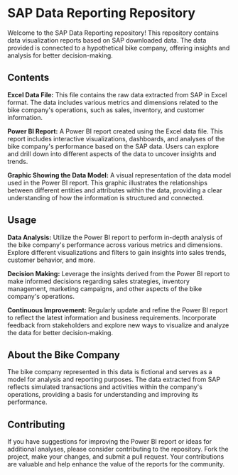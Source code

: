 # SAP Data Reporting Repository

Welcome to the SAP Data Reporting repository! This repository contains data visualization reports based on SAP downloaded data. The data provided is connected to a hypothetical bike company, offering insights and analysis for better decision-making.

## Contents

**Excel Data File:** This file contains the raw data extracted from SAP in Excel format. The data includes various metrics and dimensions related to the bike company's operations, such as sales, inventory, and customer information.

**Power BI Report:** A Power BI report created using the Excel data file. This report includes interactive visualizations, dashboards, and analyses of the bike company's performance based on the SAP data. Users can explore and drill down into different aspects of the data to uncover insights and trends.

**Graphic Showing the Data Model:** A visual representation of the data model used in the Power BI report. This graphic illustrates the relationships between different entities and attributes within the data, providing a clear understanding of how the information is structured and connected.

## Usage

**Data Analysis:** Utilize the Power BI report to perform in-depth analysis of the bike company's performance across various metrics and dimensions. Explore different visualizations and filters to gain insights into sales trends, customer behavior, and more.

**Decision Making:** Leverage the insights derived from the Power BI report to make informed decisions regarding sales strategies, inventory management, marketing campaigns, and other aspects of the bike company's operations.

**Continuous Improvement:** Regularly update and refine the Power BI report to reflect the latest information and business requirements. Incorporate feedback from stakeholders and explore new ways to visualize and analyze the data for better decision-making.

## About the Bike Company

The bike company represented in this data is fictional and serves as a model for analysis and reporting purposes. The data extracted from SAP reflects simulated transactions and activities within the company's operations, providing a basis for understanding and improving its performance.

## Contributing

If you have suggestions for improving the Power BI report or ideas for additional analyses, please consider contributing to the repository. Fork the project, make your changes, and submit a pull request. Your contributions are valuable and help enhance the value of the reports for the community.
